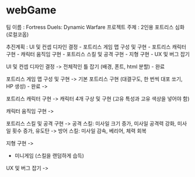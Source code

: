# webGame

팀 이름 : Fortress Duels: Dynamic Warfare
프로젝트 주제 : 2인용 포트리스 심화 (로컬코옵)

추진계획 : UI 및 컨셉 디자인 결정 - 포트리스 게임 맵 구성 및 구현 - 포트리스 캐릭터 구현 - 캐릭터 움직임 구현 - 포트리스 스킬 및 공격 구현 - 지형 구현 - UX 및 버그 잡기

UI 및 컨셉 디자인 결정
-> 전체적인 틀 잡기 (배경, 폰트, html 분할) - 완료

포트리스 게임 맵 구성 및 구현
-> 기본 포트리스 구현 (대결구도, 한 번씩 대포 쏘기, HP 생성) - 완료
->

포트리스 캐릭터 구현
-> 캐릭터 4개 구상 및 구현 (고유 특성과 고유 색상을 넣어야 함)

캐릭터 움직임 구현
->

포트리스 스킬 및 공격 구현
-> 공격 스킬: 미사일 크기 증가, 미사일 공격력 강화, 미사일 횟수 증가, 유도탄
-> 방어 스킬: 미사일 감속, 베리어, 체력 회복

지형 구현
->

- 미니게임 (스킬을 랜덤하게 습득)

UX 및 버그 잡기
->
